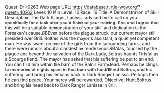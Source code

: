 Quest ID: 40263
Web page URL: https://database.turtle-wow.org/?quest=40263
Level: 10
Min Level: 10
Race: 16
Title: A Demonstration of Skill
Description: The Dark Ranger, Lanissa, advised me to call on you specifically for a task after you'd finished your training. She and I agree that this will be a suitable demonstration of your skill and dedication to the Forsaken's cause.$B$BEven before the plague struck, our current mayor still presided over Brill. Boltrus was the mayor's assistant, a quiet yet competent man. He was sweet on one of the girls from the surrounding farms, and there were rumors about a clandestine rendezvous.$B$BAlas, touched by the plague and beyond the salvation of the Dark Lady, Boltrus haunts Tirisfal as a Scourge fiend. The mayor has asked that his suffering be put to an end. You can find him within the barn of the Balnir Farmstead. Perhaps he clings to memories of nights spent in that barn with her.$B$BFind Boltrus, end his suffering, and bring his remains back to Dark Ranger Lanissa. Perhaps then he can find peace. Your mercy will be rewarded.
Objective: Hunt Boltrus and bring his head back to Dark Ranger Lanissa in Brill.
